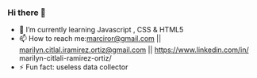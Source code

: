 ### Hi there 👋


- 🌱 I’m currently learning Javascript , CSS & HTML5 
- 📫 How to reach me:marciror@gmail.com || marilyn.citlal.iramirez.ortiz@gmail.com || https://www.linkedin.com/in/ marilyn-citlali-ramirez-ortiz/
- ⚡ Fun fact: useless data collector






